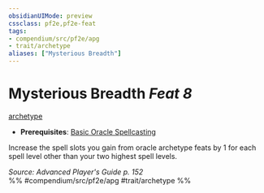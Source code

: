 ```yaml
---
obsidianUIMode: preview
cssclass: pf2e,pf2e-feat
tags:
- compendium/src/pf2e/apg
- trait/archetype
aliases: ["Mysterious Breadth"]
---
```

# Mysterious Breadth  *Feat 8*  
[archetype](archetype.md "Archetype Feat Trait")  

- **Prerequisites**: [Basic Oracle Spellcasting](basic-oracle-spellcasting-apg.md)

Increase the spell slots you gain from oracle archetype feats by 1 for each spell level other than your two highest spell levels.

*Source: Advanced Player's Guide p. 152*  
%% #compendium/src/pf2e/apg #trait/archetype %%